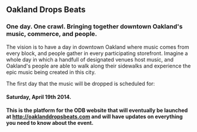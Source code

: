 <html>
<head>
</head>
<body>

<h2>Oakland Drops Beats</h2>

<h3>One day. One crawl. Bringing together downtown Oakland's music, commerce, and people. </h3>

The vision is to have a day in downtown Oakland where music comes from every block, and people gather in every participating storefront. Imagine a whole day in which a handfull of designated venues host music, and Oakland's people are able to walk along their sidewalks and experience the epic music being created in this city.


The first day that the music will be dropped is scheduled for: <h4><b>Saturday, April 19th 2014.</b2> </h4>

This is the platform for the ODB website that will eventually be launched at 
http://oaklanddropsbeats.com and will have updates on everything you need to know about the event.

</body>
</html>

